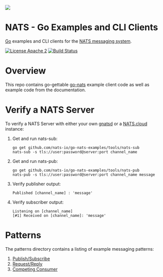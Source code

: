 ![](https://raw.githubusercontent.com/nats-io/nats-site/master/src/img/large-logo.png)

# NATS - Go Examples and CLI Clients

[Go](http://www.golang.org) examples and CLI clients for the [NATS messaging system](https://nats.io).

[![License Apache 2](https://img.shields.io/badge/License-Apache2-blue.svg)](https://www.apache.org/licenses/LICENSE-2.0)
[![Build Status](https://travis-ci.org/nats-io/go-nats-examples.svg?branch=master)](http://travis-ci.org/nats-io/go-nats-examples)

# Overview
This repo contains go-gettable [go-nats](www.github.com/nats-io/go-nats) example client code as well as example code from the documentation.

# Verify a NATS Server
To verify a NATS Server with either your own
[gnatsd](www.github.com/nats-io/gnatsd) or a
[NATS.cloud](www.nats.cloud) instance:

  1. Get and run nats-sub:
     ```
     go get github.com/nats-io/go-nats-examples/tools/nats-sub
     nats-sub -s tls://user:password@server:port channel_name
     ```
  1. Get and run nats-pub:
     ```
     go get github.com/nats-io/go-nats-examples/tools/nats-pub
     nats-pub -s tls://user:password@server:port channel_name message
     ```
  1. Verify publisher output:
     ```
     Published [channel_name] : 'message'
     ```
  1. Verify subscriber output:
     ```
     Listening on [channel_name]
     [#1] Received on [channel_name]: 'message'
     ```

# Patterns
The patterns directory contains a listing of example messaging patterns:

  1. [Publish/Subscribe](/patterns/publish-subscribe)
  1. [Request/Reply](/patterns/request-reply)
  1. [Competing Consumer](/patterns/competing-consumer/)
